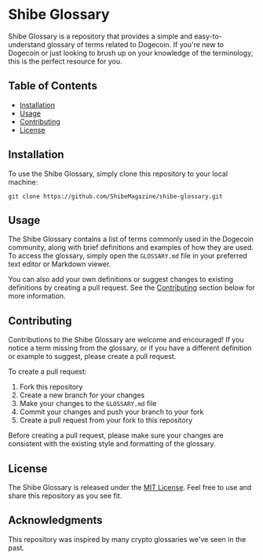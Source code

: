 Shibe Glossary
==============

Shibe Glossary is a repository that provides a simple and easy-to-understand glossary of terms related to Dogecoin. If you're new to Dogecoin or just looking to brush up on your knowledge of the terminology, this is the perfect resource for you.

Table of Contents
-----------------

*   [Installation](#installation)
*   [Usage](#usage)
*   [Contributing](#contributing)
*   [License](#license)

Installation
------------

To use the Shibe Glossary, simply clone this repository to your local machine:

`git clone https://github.com/ShibeMagazine/shibe-glossary.git`

Usage
-----

The Shibe Glossary contains a list of terms commonly used in the Dogecoin community, along with brief definitions and examples of how they are used. To access the glossary, simply open the `GLOSSARY.md` file in your preferred text editor or Markdown viewer.

You can also add your own definitions or suggest changes to existing definitions by creating a pull request. See the [Contributing](#contributing) section below for more information.

Contributing
------------

Contributions to the Shibe Glossary are welcome and encouraged! If you notice a term missing from the glossary, or if you have a different definition or example to suggest, please create a pull request.

To create a pull request:

1.  Fork this repository
2.  Create a new branch for your changes
3.  Make your changes to the `GLOSSARY.md` file
4.  Commit your changes and push your branch to your fork
5.  Create a pull request from your fork to this repository

Before creating a pull request, please make sure your changes are consistent with the existing style and formatting of the glossary.

License
-------

The Shibe Glossary is released under the [MIT License](LICENSE.md). Feel free to use and share this repository as you see fit.

Acknowledgments
---------------

This repository was inspired by many crypto glossaries we've seen in the past.
